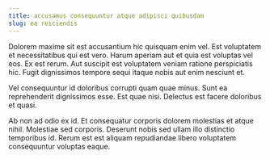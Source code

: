 ```yaml
---
title: accusamus consequuntur atque adipisci quibusdam
slug: ea reiciendis
---
```


Dolorem maxime sit est accusantium hic quisquam enim vel. Est voluptatem et necessitatibus qui est vero. Harum aperiam aut et quia est voluptas vel eos. Ex est rerum. Aut suscipit est voluptatem veniam ratione perspiciatis hic. Fugit dignissimos tempore sequi itaque nobis aut enim nesciunt et.

Vel consequuntur id doloribus corrupti quam quae minus. Sunt ea reprehenderit dignissimos esse. Est quae nisi. Delectus est facere doloribus et quasi.

Ab non ad odio ex id. Et consequatur corporis dolorem molestias et atque nihil. Molestiae sed corporis. Deserunt nobis sed ullam illo distinctio temporibus id. Rerum est est aliquam repudiandae libero voluptatem consequuntur voluptas eaque.
